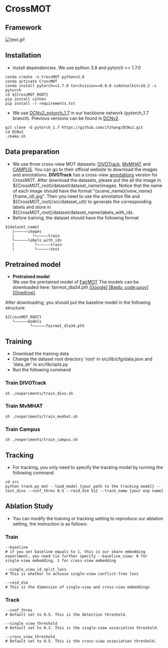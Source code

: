 # CrossMOT

## Framework
![test.gif](assets/framework.jpg)

## Installation
* Install dependencies. We use python 3.8 and pytorch >= 1.7.0
```
conda create -n CrossMOT python=3.8
conda activate CrossMOT
conda install pytorch==1.7.0 torchvision==0.8.0 cudatoolkit=10.2 -c pytorch
cd ${CrossMOT_ROOT}
pip install cython
pip install -r requirements.txt
```
* We use [DCNv2_pytorch_1.7](https://github.com/ifzhang/DCNv2/tree/pytorch_1.7) in our backbone network (pytorch_1.7 branch). Previous versions can be found in [DCNv2](https://github.com/CharlesShang/DCNv2).
```
git clone -b pytorch_1.7 https://github.com/ifzhang/DCNv2.git
cd DCNv2
./make.sh
```

## Data preparation

* We use three cross-view MOT datasets: [DIVOTrack](https://github.com/shengyuhao/DIVOTrack), [MvMHAT](https://github.com/realgump/MvMHAT) and [CAMPUS](http://web.cs.ucla.edu/~yuanluxu/research/mv_track.html). You can go to their official website to download the images and annotations. **DIVOTrack** has a cross-view [annotations](https://drive.google.com/file/d/1eedti0PPJ_nDlS3SFsy08DRpSh8RAdyU/view?usp=share_link) version for CrossMOT. After download the datasets, please put the all the image in \${CrossMOT_root}/dataset/dataset_name/images. Notice that the name of each image should have the format "{scene_name}_{view_name}_{frame_id}.jpg". Then you need to use the annotation file and \${CrossMOT_root}/src/dataset_util/ to generate the corresponding labels and store in \${CrossMOT_root}/dataset/dataset_name/labels_with_ids. 
* Before training, the dataset should have the following format

```
${dataset_name}
   |——————images
   |        └——————train
   └——————labels_with_ids
   |         └——————train
   |         └——————test
```


## Pretrained model
* **Pretrained model**\
We use the prertained model of [FairMOT](https://github.com/ifzhang/FairMOT) The models can be downloaded here: fairmot_dla34.pth [[Google]](https://drive.google.com/file/d/1iqRQjsG9BawIl8SlFomMg5iwkb6nqSpi/view?usp=sharing) [[Baidu, code:uouv]](https://pan.baidu.com/s/1H1Zp8wrTKDk20_DSPAeEkg) [[Onedrive]](https://microsoftapc-my.sharepoint.com/:u:/g/personal/v-yifzha_microsoft_com/EWHN_RQA08BDoEce_qFW-ogBNUsb0jnxG3pNS3DJ7I8NmQ?e=p0Pul1).

After downloading, you should put the baseline model in the following structure:
```
${CrossMOT_ROOT}
   └——————models
           └——————fairmot_dla34.pth
```

## Training
* Download the training data
* Change the dataset root directory 'root' in src/lib/cfg/data.json and 'data_dir' in src/lib/opts.py
* Run the following command

### Train DIVOTrack
```
sh ./experiments/train_divo.sh
```

### Train MvMHAT
```
sh ./experiments/train_mvmhat.sh
```
### Train Campus
```
sh ./experiments/train_campus.sh
```
## Tracking
* For tracking, you only need to specify the tracking model by running the following command
```
cd src
python track.py mot --load_model {your path to the tracking model} --test_divo --conf_thres 0.5 --reid_dim 512 --track_name {your exp name}
```

## Ablation Study 
* You can modify the training or tracking setting to reproduce our ablation setting, the instruction is as follows:

### Train
```
--baseline  
# if you set baseline equals to 1, this is our share embedding experiment, you need tio further specify --baseline_view: 0 for single-view embedding, 1 for cross-view embedding 

--single_view_id_split_loss
# This is whether to achieve single-view conflict-free loss

--reid_dim
# This is the dimension of single-view and cross-view embeddings
```

### Track
```
--conf_thres
# Default set to 0.5. This is the detection threshold.

--single_view_threshold
# Default set to 0.3. This is the single-view association threshold.

--cross_view_threshold
# Default set to 0.5. This is the cross-view association threshold.
```
